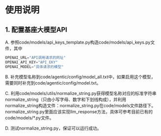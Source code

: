 # 使用说明

## 1. 配置基座大模型API

A. 参照code/models/api_keys_template.py构造code/models/api_keys.py文件，其中

```python
OPENAI_URL="API调用请求的网址"
OPENAI_API_KEY="API_EKY"
OPENAI_MODEL="具体请求的模型"
```

B. 补充模型名称到code/agentic/config/model_all.txt中，如果启用这个模型，需要同时补充到code/agentic/config/model.txt。

C. 利用code/models/utils/normalize_string.py获得模型名称对应的标准字符串normalize_string（只由小写字母、数字和下划线构成），并利用normalize_string构造文件：normalize_string.py在code/models文件路径下。normalize_string.py里面应该实现llm_response方法，具体可参考目前已有的code/models/*.py文件。

D. 测试normalize_string.py，保证可以运行成功。
